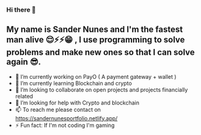 ### Hi there 👋
## My name is Sander Nunes and I'm the fastest man alive 😌⚡⚡😁 , I use programming to solve problems and make new ones so that I can solve again 😎. 

- 🔭 I’m currently working on PayO ( A payment gateway + wallet ) 
- 🌱 I’m currently learning Blockchain and crypto
- 👯 I’m looking to collaborate on open projects and projects financially related 
- 🤔 I’m looking for help with Crypto and blockchain 
- 📫 To reach me please contact on https://sandernunesportfolio.netlify.app/
- ⚡ Fun fact: If I'm not coding I'm gaming 
